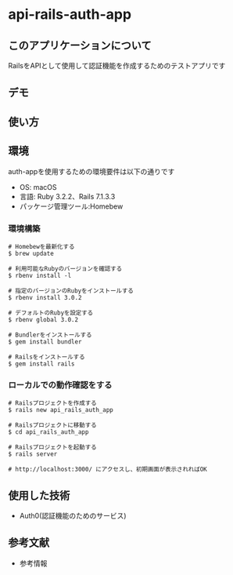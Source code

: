 # api-rails-auth-app

## このアプリケーションについて

RailsをAPIとして使用して認証機能を作成するためのテストアプリです

## デモ


## 使い方


## 環境

auth-appを使用するための環境要件は以下の通りです

- OS: macOS
- 言語: Ruby 3.2.2、Rails 7.1.3.3
- パッケージ管理ツール:Homebew


### 環境構築
```
# Homebewを最新化する
$ brew update

# 利用可能なRubyのバージョンを確認する
$ rbenv install -l

# 指定のバージョンのRubyをインストールする
$ rbenv install 3.0.2

# デフォルトのRubyを設定する
$ rbenv global 3.0.2

# Bundlerをインストールする
$ gem install bundler

# Railsをインストールする
$ gem install rails
```


### ローカルでの動作確認をする
```
# Railsプロジェクトを作成する
$ rails new api_rails_auth_app

# Railsプロジェクトに移動する
$ cd api_rails_auth_app

# Railsプロジェクトを起動する
$ rails server

# http://localhost:3000/ にアクセスし、初期画面が表示されればOK

```



## 使用した技術

- Auth0(認証機能のためのサービス)


## 参考文献

- 参考情報
